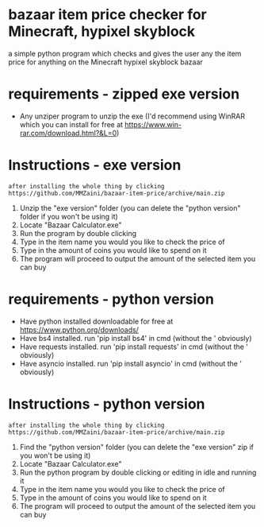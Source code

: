 # bazaar item price checker for Minecraft, hypixel skyblock
a simple python program which checks and gives the user any the item price for anything on the Minecraft hypixel skyblock bazaar

# requirements - zipped exe version
- Any unziper program to unzip the exe (I'd recommend using WinRAR which you can install for free at https://www.win-rar.com/download.html?&L=0)

# Instructions - exe version
    after installing the whole thing by clicking https://github.com/MMZaini/bazaar-item-price/archive/main.zip
1. Unzip the "exe version" folder (you can delete the "python version" folder if you won't be using it)
2. Locate "Bazaar Calculator.exe"
3. Run the program by double clicking
4. Type in the item name you would you like to check the price of
5. Type in the amount of coins you would like to spend on it
6. The program will proceed to output the amount of the selected item you can buy

# requirements - python version
- Have python installed
    downloadable for free at https://www.python.org/downloads/
- Have bs4 installed.
    run 'pip install bs4' in cmd (without the ' obviously)
- Have requests installed.
    run 'pip install requests' in cmd (without the ' obviously)
- Have asyncio installed.
    run 'pip install asyncio' in cmd (without the ' obviously)

# Instructions - python version
    after installing the whole thing by clicking https://github.com/MMZaini/bazaar-item-price/archive/main.zip
1. Find the "python version" folder (you can delete the "exe version" zip if you won't be using it)
2. Locate "Bazaar Calculator.exe"
3. Run the python program by double clicking or editing in idle and running it
4. Type in the item name you would you like to check the price of
5. Type in the amount of coins you would like to spend on it
6. The program will proceed to output the amount of the selected item you can buy
